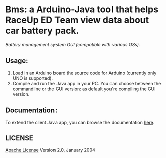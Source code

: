 # Bms: a Arduino-Java tool that helps RaceUp ED Team view data about car battery pack.
*Battery management system GUI (compatible with various OSs).*

## Usage:
1. Load in an Arduino board the source code for Arduino (currently only UNO is supported).
2. Compile and run the Java app in your PC. You can choose between the commandline or the GUI version: as default you're compiling the GUI version.

## Documentation:
To extend the client Java app, you can browse the documentation [here](pc/documentation/).

## LICENSE
[Apache License](http://www.apache.org/licenses/LICENSE-2.0) Version 2.0, January 2004
